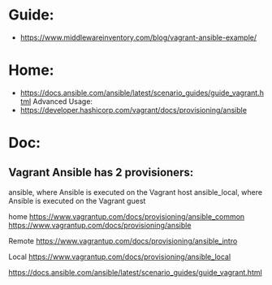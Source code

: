 # Guide:
- https://www.middlewareinventory.com/blog/vagrant-ansible-example/


# Home:
- https://docs.ansible.com/ansible/latest/scenario_guides/guide_vagrant.html
Advanced Usage:
- https://developer.hashicorp.com/vagrant/docs/provisioning/ansible


# Doc:
## Vagrant Ansible has 2 provisioners:
ansible, where Ansible is executed on the Vagrant host
ansible_local, where Ansible is executed on the Vagrant guest

home
https://www.vagrantup.com/docs/provisioning/ansible_common
https://www.vagrantup.com/docs/provisioning/ansible

Remote
https://www.vagrantup.com/docs/provisioning/ansible_intro

Local
https://www.vagrantup.com/docs/provisioning/ansible_local

https://docs.ansible.com/ansible/latest/scenario_guides/guide_vagrant.html
